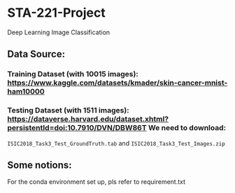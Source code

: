 # STA-221-Project
Deep Learning Image Classification

## Data Source:
### Training Dataset (with 10015 images): https://www.kaggle.com/datasets/kmader/skin-cancer-mnist-ham10000
### Testing Dataset (with 1511 images): https://dataverse.harvard.edu/dataset.xhtml?persistentId=doi:10.7910/DVN/DBW86T We need to download: 	
```ISIC2018_Task3_Test_GroundTruth.tab``` and 	```ISIC2018_Task3_Test_Images.zip```

## Some notions:
For the conda environment set up, pls refer to requirement.txt
